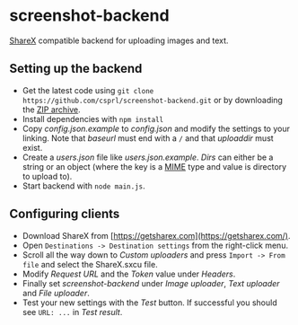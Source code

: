 # screenshot-backend
[ShareX](https://getsharex.com/) compatible backend for uploading images and text.

## Setting up the backend
 - Get the latest code using `git clone https://github.com/csprl/screenshot-backend.git` or by downloading the [ZIP archive](https://github.com/csprl/screenshot-backend/archive/master.zip).
 - Install dependencies with `npm install`
 - Copy *config.json.example* to *config.json* and modify the settings to your linking. Note that *baseurl* must end with a `/` and that *uploaddir* must exist.
 - Create a *users.json* file like *users.json.example*. *Dirs* can either be a string or an object (where the key is a [MIME](https://developer.mozilla.org/en-US/docs/Web/HTTP/Basics_of_HTTP/MIME_types) type and value is directory to upload to).
 - Start backend with `node main.js`.

## Configuring clients
 - Download ShareX from [https://getsharex.com](https://getsharex.com/).
 - Open `Destinations -> Destination settings` from the right-click menu.
 - Scroll all the way down to *Custom uploaders* and press `Import -> From file` and select the ShareX.sxcu file.
 - Modify *Request URL* and the *Token* value under *Headers*.
 - Finally set *screenshot-backend* under *Image uploader*, *Text uploader* and *File uploader*.
 - Test your new settings with the *Test* button. If successful you should see `URL: ...` in *Test result*.
